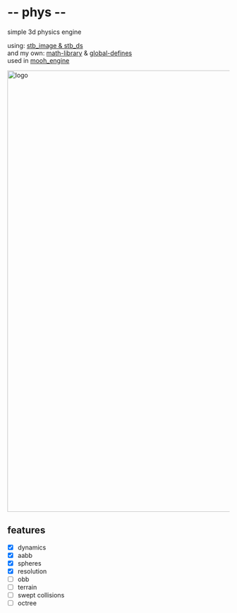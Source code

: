 # -- phys --
simple 3d physics engine

using:      [stb_image & stb_ds](https://github.com/nothings/stb)<br>
and my own: [math-library](https://github.com/phil-stein/math) & [global-defines](https://github.com/phil-stein/global) <br>
used in [mooh_engine](https://github.com/phil-stein/mooh_engine) <br>

<img src="https://github.com/phil-stein/phys/screenshot_phys_01.png" alt="logo" width="1000">


## features
  - [x] dynamics
  - [x] aabb
  - [x] spheres
  - [x] resolution
  - [ ] obb
  - [ ] terrain
  - [ ] swept collisions
  - [ ] octree
